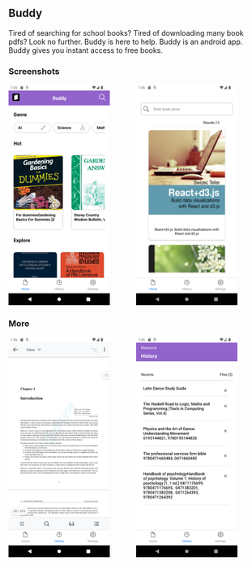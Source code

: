 ## Buddy
Tired of searching for school books? Tired of downloading many book pdfs? Look no further.
Buddy is here to help. Buddy is an android app. Buddy gives you instant access to free books.

### Screenshots

<div style="display: flex;">
    <div style="flex: 1;">
        <img src="/assets/screenshots/Home.png" alt="BuddyHomepage" width="200">
    </div>
    <div style="flex: 1;">
        <img src="/assets/screenshots/Search.png" alt="BuddyBookSearch" width="200">
    </div>
</div>

### More

<div style="display: flex;">
    <div style="flex: 1;">
        <img src="/assets/screenshots/Book.png" alt="BuddyHomepage" width="200">
    </div>
    <div style="flex: 1;">
        <img src="/assets/screenshots/Recent.png" alt="BuddyBookSearch" width="200">
    </div>
</div>
